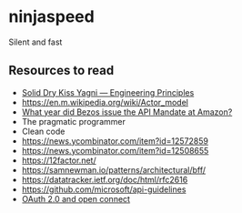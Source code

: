 # ninjaspeed
Silent and fast

## Resources to read

 - [Solid Dry Kiss Yagni — Engineering Principles](https://link.medium.com/VFnG9ln74gb)
 - https://en.m.wikipedia.org/wiki/Actor_model
 - [What year did Bezos issue the API Mandate at Amazon?](https://link.medium.com/N27J4TOB4gb)
 - The pragmatic programmer
 - Clean code
 - https://news.ycombinator.com/item?id=12572859
 - https://news.ycombinator.com/item?id=12508655
 - https://12factor.net/
 - https://samnewman.io/patterns/architectural/bff/
 - https://datatracker.ietf.org/doc/html/rfc2616
 - https://github.com/microsoft/api-guidelines
 - [OAuth 2.0 and open connect](https://youtu.be/996OiexHze0)
